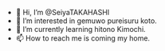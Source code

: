 - 👋 Hi, I’m @SeiyaTAKAHASHI
- 👀 I’m interested in gemuwo pureisuru koto.
- 🌱 I’m currently learning hitono Kimochi.
- 📫 How to reach me is coming my home.

<!---
SeiyaTAKAHASHI/SeiyaTAKAHASHI is a ✨ special ✨ repository because its `README.md` (this file) appears on your GitHub profile.
You can click the Preview link to take a look at your changes.
--->
